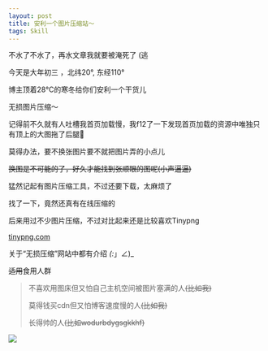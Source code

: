 ```yaml
---
layout: post
title: 安利一个图片压缩站～
tags: Skill
---
```


不水了不水了，再水文章我就要被淹死了 (逃

今天是大年初三 ，北纬20°, 东经110°

博主顶着28°C的寒冬给你们安利一个干货儿

无损图片压缩～

记得前不久就有人吐槽我首页加载慢，我f12了一下发现首页加载的资源中唯独只有顶上的大图拖了后腿🌚

莫得办法，要不换张图片要不就把图片弄的小点儿

~~换图是不可能的了，好久才能找到张顺眼的图呢(小声逼逼)~~

猛然记起有图片压缩工具，不过还要下载，太麻烦了

找了一下，竟然还真有在线压缩的

后来用过不少图片压缩，不过对比起来还是比较喜欢Tinypng

[tinypng.com](https://tinypng.com)

关于“无损压缩”网站中都有介绍 _(:_」∠)_

~~适用~~食用人群

> 不喜欢用图床但又怕自己主机空间被图片塞满的人~~(比如我)~~
>
> 莫得钱买cdn但又怕博客速度慢的人~~(比如我)~~
>
> 长得帅的人~~(比如wodurbdygsgkkhf)~~

![](/exp/funnycry.png)
